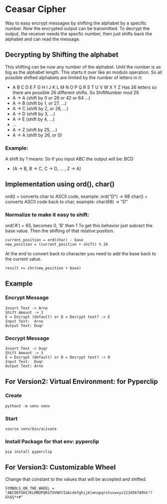 # Ceasar Cipher
Way to easy encrypt messages by shifting the alphabet by a specific number. Now the encrypted output can be transmitted. To decrypt the output, the receiver needs the specfic number, then just shifts back the alphabet and can read the message.

## Decrypting by Shifting the alphabet
This shifting can be now any number of the alphabet. Until
the number is as big as the alphabet length. This starts it over like
an modulo operation. So all possible shifted alphabets are limited by the
number of letters in it:
- A B C D E F G H I J K L M N O P Q R S T U V W X Y Z
Has 26 letters so there are possible 26 different shifts. So ShiftNumber mod 26
- A -> A (shift by 0 or 26 or 42 or 64 ...)
- A -> B (shift by 1, or 27, ...)
- A -> C (shift by 2, or 28, ...)
- A -> D (shift by 3, ...)
- A -> E (shift by 4, ...)
- ...
- A -> Z (shift by 25, ...)
- A -> A (shift by 26, or 0)
### Example:
A shift by 1 means: So if you input ABC the output will be: BCD
- (A -> B, B -> C, C -> D, ... ,  Z -> A)


## Implementation using ord(), char()
ord() = converts char to ASCII code,       example: ord("D") -> 68
char() = converts ASCII code back to char, example: char(68) -> "D"

### Normalize to make it easy to shift:
ord('A') = 65, becomes 0, 'B' then 1
To get this behavior just subract the base value. Then the shifting of that relative position.
```
current_position = ord(char) - base
new_position = (current_position + shift) % 26
```
At the end to convert back to character you need to add the base back to the current
value.
```
result += chr(new_position + base)
```
## Example
### Encrypt Message
```
Insert Text -> Arno
Shift Amount -> 3
E = Encrypt (default) or D = Decrypt text? -> E
Input Text:  Arno
Output Text: Duqr
```
### Decrypt Message
```
Insert Text -> Duqr
Shift Amount -> 3
E = Encrypt (default) or D = Decrypt text? -> D
Input Text:  Duqr
Output Text: Arno
```
## For Version2: Virtual Environment: for Pyperclip
### Create
```
python3 -m venv venv
```
### Start
```
source venv/bin/acivate
```
### Install Package for that env: pyperclip
```
pip install pyperclip
```
## For Version3: Customizable Wheel
Change that constant to the values that will be accepted and shifted.
```
SYMBOLS_ON_THE_WHEEL = "ABCDEFGHIJKLMNOPQRSTUVWXYZabcdefghijklmnopqrstuvwxyz123456789%€!?&%$§*+#"
```
